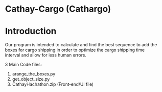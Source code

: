 # Cathay-Cargo (Cathargo)
# Introduction
Our program is intended to calculate and find the best sequence to add the boxes for cargo shipping in order to optimize the cargo shipping time interval and allow for less human errors. 

3 Main Code files:

1. arange_the_boxes.py
2. get_object_size.py
3. CathayHachathon.zip (Front-end/UI file)
